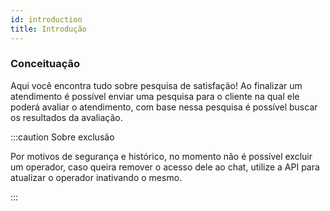 ```yaml
---
id: introduction
title: Introdução
---
```


### Conceituação

Aqui você encontra tudo sobre pesquisa de satisfação! Ao finalizar um atendimento é possível enviar uma pesquisa para o cliente na qual ele poderá avaliar o atendimento, com base nessa pesquisa é possível buscar os resultados da avaliação.

:::caution Sobre exclusão

Por motivos de segurança e histórico, no momento não é possível excluir um operador, caso queira remover o acesso dele ao chat, utilize a API para atualizar o operador inativando o mesmo.

:::
